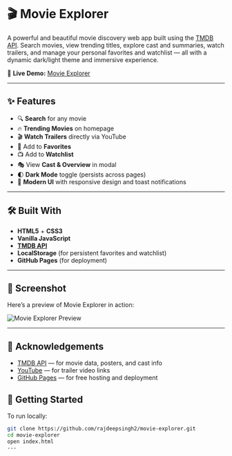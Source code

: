 # 🎬 Movie Explorer

A powerful and beautiful movie discovery web app built using the [TMDB API](https://www.themoviedb.org/). Search movies, view trending titles, explore cast and summaries, watch trailers, and manage your personal favorites and watchlist — all with a dynamic dark/light theme and immersive experience.

🔗 **Live Demo:** [Movie Explorer](https://rajdeepsingh2.github.io/movie-explorer/)

---

## ✨ Features

- 🔍 **Search** for any movie
- 🔥 **Trending Movies** on homepage
- 🎬 **Watch Trailers** directly via YouTube
- 💖 Add to **Favorites**
- 📺 Add to **Watchlist**
- 🎭 View **Cast & Overview** in modal
- 🌓 **Dark Mode** toggle (persists across pages)
- 🎨 **Modern UI** with responsive design and toast notifications

---

## 🛠️ Built With

- **HTML5** + **CSS3**
- **Vanilla JavaScript**
- **[TMDB API](https://www.themoviedb.org/documentation/api)**
- **LocalStorage** (for persistent favorites and watchlist)
- **GitHub Pages** (for deployment)

---

## 📸 Screenshot

Here’s a preview of Movie Explorer in action:

![Movie Explorer Preview](screenshots/preview.png)

---


## 🙌 Acknowledgements

- [TMDB API](https://www.themoviedb.org/) — for movie data, posters, and cast info  
- [YouTube](https://www.youtube.com/) — for trailer video links  
- [GitHub Pages](https://pages.github.com/) — for free hosting and deployment


## 🚀 Getting Started

To run locally:

  ```bash
git clone https://github.com/rajdeepsingh2/movie-explorer.git
cd movie-explorer
open index.html
---




